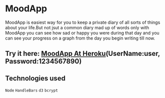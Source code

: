 # MoodApp

MoodApp is easiest way for you to keep a private diary of all sorts of things about your life.But not jsut a common diary mad up of words only with MoodApp you can see how sad or happy you were during that day and you can see your progress on a graph from the day you begin writing till now.

## Try it here: [MoodApp At Heroku](https://morning-island-90324.herokuapp.com)(UserName:user, Password:1234567890)

## Technologies used
 
 `Node` `HandleBars` `d3` `bcrypt` 

